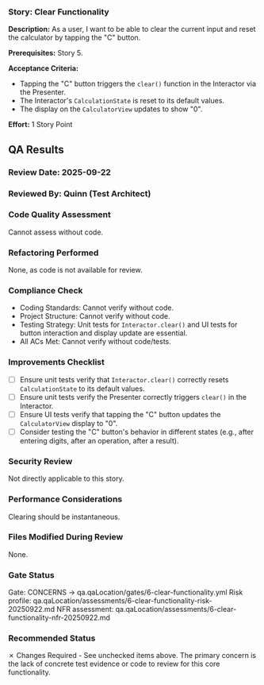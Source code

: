 ### Story: Clear Functionality

**Description:** As a user, I want to be able to clear the current input and reset the calculator by tapping the "C" button.

**Prerequisites:** Story 5.

**Acceptance Criteria:**
*   Tapping the "C" button triggers the `clear()` function in the Interactor via the Presenter.
*   The Interactor's `CalculationState` is reset to its default values.
*   The display on the `CalculatorView` updates to show "0".

**Effort:** 1 Story Point

## QA Results

### Review Date: 2025-09-22

### Reviewed By: Quinn (Test Architect)

### Code Quality Assessment
Cannot assess without code.

### Refactoring Performed
None, as code is not available for review.

### Compliance Check
*   Coding Standards: Cannot verify without code.
*   Project Structure: Cannot verify without code.
*   Testing Strategy: Unit tests for `Interactor.clear()` and UI tests for button interaction and display update are essential.
*   All ACs Met: Cannot verify without code/tests.

### Improvements Checklist
*   [ ] Ensure unit tests verify that `Interactor.clear()` correctly resets `CalculationState` to its default values.
*   [ ] Ensure unit tests verify the Presenter correctly triggers `clear()` in the Interactor.
*   [ ] Ensure UI tests verify that tapping the "C" button updates the `CalculatorView` display to "0".
*   [ ] Consider testing the "C" button's behavior in different states (e.g., after entering digits, after an operation, after a result).

### Security Review
Not directly applicable to this story.

### Performance Considerations
Clearing should be instantaneous.

### Files Modified During Review
None.

### Gate Status
Gate: CONCERNS → qa.qaLocation/gates/6-clear-functionality.yml
Risk profile: qa.qaLocation/assessments/6-clear-functionality-risk-20250922.md
NFR assessment: qa.qaLocation/assessments/6-clear-functionality-nfr-20250922.md

### Recommended Status
✗ Changes Required - See unchecked items above. The primary concern is the lack of concrete test evidence or code to review for this core functionality.
